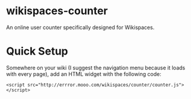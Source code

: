 wikispaces-counter 
===
An online user counter specifically designed for Wikispaces.

Quick Setup
====
Somewhere on your wiki (I suggest the navigation menu because it loads with every page), add an HTML widget with the following code:

````
<script src="http://errror.mooo.com/wikispaces/counter/counter.js"></script>
````






